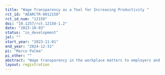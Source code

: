 ```yaml
---
title: "Wage Transparency as a Tool for Increasing Productivity "
rct_id: "AEARCTR-0012150"
rct_id_num: "12150"
doi: "10.1257/rct.12150-1.2"
date: "2023-10-03"
status: "in_development"
jel: ""
start_year: "2023-11-01"
end_year: "2024-12-31"
pi: "Marco Palma"
pi_other: ""
abstract: "Wage transparency in the workplace matters to employers and employees alike. Some countries such as Norway have introduced wage transparency by allowing constituents to search for wage levels through an online search. Employees have several interests that are related to wage transparency, such as knowing that they are receiving a fair wage relative to their coworkers or knowing their relative position in a social or professional ladder. Managers are aware that their employees value this information as a way to “understand and contextualize their workplace,” yet face trade-offs (Collins & Mossholder, 2014). In the interest of encouraging productive employees, increasing or maintaining job satisfaction, increasing trust, and reducing employee turnover, employers and policymakers face the decision on whether to provide wage transparency (Cohen-Charash & Spector, 2001; Ambrose et al., 2002; Reb et al, 2006; Sklaricki & Folger, 1997).  Furthermore, transparency discourages public corruption and nepotism, and increases trust in the tax and social security system. This study aims to investigate wage transparency as a tool for increasing productivity and its effect on employees’ motivation to increase effort. Experimental literature shows that transparency is valued when it reduces uncertainty about wages (Brandes & Darai, 2017). Workers also have varying and substantial willingness to pay to learn the wages of peers and their boss (Cullen & Perez-Truglia, 2022).  Our study examines conditions under which transparency of wages or productivity may induce workers to exert higher effort when there is no vertical differentiation (similar positions) among them and in a setting where more productive employees are paid more. "
layout: registration
---
```


